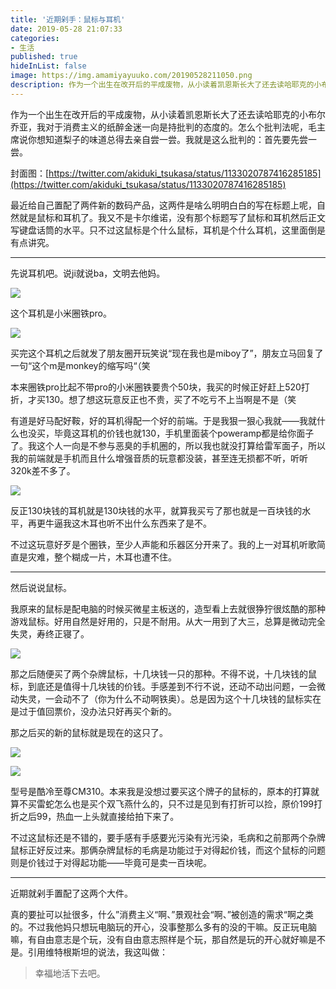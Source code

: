 ```yaml
---
title: '近期剁手：鼠标与耳机'
date: 2019-05-28 21:07:33
categories:
- 生活
published: true
hideInList: false
image: https://img.amamiyayuuko.com/20190528211050.png
description: 作为一个出生在改开后的平成废物，从小读着凯恩斯长大了还去读哈耶克的小布尔乔亚，我对于消费主义的纸醉金迷一向是持批判的态度的。怎么个批判法呢，毛主席说你想知道梨子的味道总得去亲自尝一尝。我就是这么批判的：首先要先尝一尝。
---
```

作为一个出生在改开后的平成废物，从小读着凯恩斯长大了还去读哈耶克的小布尔乔亚，我对于消费主义的纸醉金迷一向是持批判的态度的。怎么个批判法呢，毛主席说你想知道梨子的味道总得去亲自尝一尝。我就是这么批判的：首先要先尝一尝。

<!-- more -->

封面图：[https://twitter.com/akiduki_tsukasa/status/1133020787416285185](https://twitter.com/akiduki_tsukasa/status/1133020787416285185)

最近给自己置配了两件新的数码产品，这两件是啥么明明白白的写在标题上呢，自然就是鼠标和耳机了。我又不是卡尔维诺，没有那个标题写了鼠标和耳机然后正文写键盘话筒的水平。只不过这鼠标是个什么鼠标，耳机是个什么耳机，这里面倒是有点讲究。

***

  

先说耳机吧。说ji就说ba，文明去他妈。

![](https://img.amamiyayuuko.com/20190528201022.jpg)

这个耳机是小米圈铁pro。

![](https://img.amamiyayuuko.com/20190528201025.jpg)

买完这个耳机之后就发了朋友圈开玩笑说“现在我也是miboy了”，朋友立马回复了一句“这个m是monkey的缩写吗“（笑

本来圈铁pro比起不带pro的小米圈铁要贵个50块，我买的时候正好赶上520打折，才买130。想了想这玩意反正也不贵，买了不吃亏不上当啊是不是（笑

有道是好马配好鞍，好的耳机得配一个好的前端。于是我狠一狠心我就——我就什么也没买，毕竟这耳机的价钱也就130，手机里面装个poweramp都是给你面子了。我这个人一向是不参与恶臭的手机圈的，所以我也就没打算给雷军面子，所以我的前端就是手机而且什么增强音质的玩意都没装，甚至连无损都不听，听听320k差不多了。

![](https://img.amamiyayuuko.com/20190528204548.jpg)

反正130块钱的耳机就是130块钱的水平，就算我买亏了那也就是一百块钱的水平，再更牛逼我这木耳也听不出什么东西来了是不。

不过这玩意好歹是个圈铁，至少人声能和乐器区分开来了。我的上一对耳机听歌简直是灾难，整个糊成一片，木耳也遭不住。

***

  

然后说说鼠标。

我原来的鼠标是配电脑的时候买微星主板送的，造型看上去就很狰狞很炫酷的那种游戏鼠标。好用自然是好用的，只是不耐用。从大一用到了大三，总算是微动完全失灵，寿终正寝了。

![](https://img.amamiyayuuko.com/20190528205306.jpg)

那之后随便买了两个杂牌鼠标，十几块钱一只的那种。不得不说，十几块钱的鼠标，到底还是值得十几块钱的价钱。手感差到不行不说，还动不动出问题，一会微动失灵，一会动不了（你为什么不动啊铁奥）。总是因为这个十几块钱的鼠标实在是过于值回票价，没办法只好再买个新的。

那之后买的新的鼠标就是现在的这只了。

![](https://img.amamiyayuuko.com/20190528201024.jpg)

![](https://img.amamiyayuuko.com/20190528201023.jpg)

型号是酷冷至尊CM310。本来我是没想过要买这个牌子的鼠标的，原本的打算就算不买雷蛇怎么也是买个双飞燕什么的，只不过是见到有打折可以捡，原价199打折之后99，热血一上头就直接给拍下来了。

不过这鼠标还是不错的，要手感有手感要光污染有光污染，毛病和之前那两个杂牌鼠标正好反过来。那俩杂牌鼠标的毛病是功能过于对得起价钱，而这个鼠标的问题则是价钱过于对得起功能——毕竟可是卖一百块呢。

***

  

近期就剁手置配了这两个大件。

真的要扯可以扯很多，什么”消费主义“啊、”景观社会“啊、”被创造的需求“啊之类的。不过我他妈只想玩电脑玩的开心，没事整那么多有的没的干嘛。反正玩电脑嘛，有自由意志是个玩，没有自由意志照样是个玩，那自然是玩的开心就好嘛是不是。引用维特根斯坦的说法，我这叫做：

> 幸福地活下去吧。
